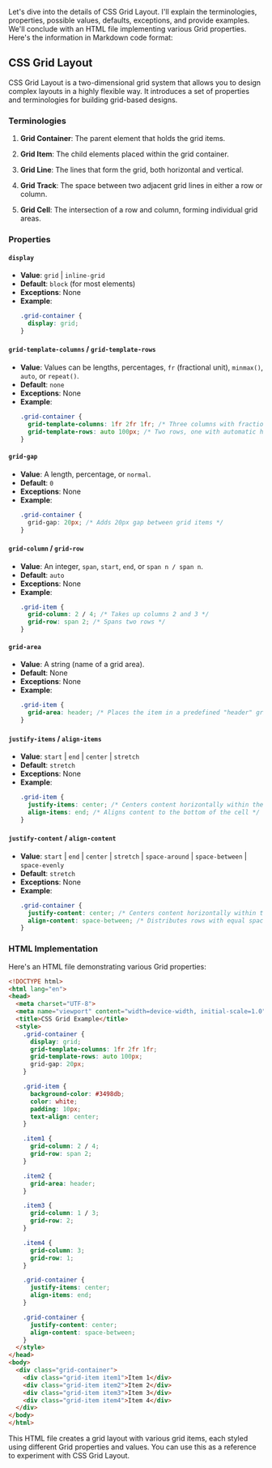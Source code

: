 Let's dive into the details of CSS Grid Layout. I'll explain the terminologies, properties, possible values, defaults, exceptions, and provide examples. We'll conclude with an HTML file implementing various Grid properties. Here's the information in Markdown code format:

## CSS Grid Layout

CSS Grid Layout is a two-dimensional grid system that allows you to design complex layouts in a highly flexible way. It introduces a set of properties and terminologies for building grid-based designs.

### Terminologies

1. **Grid Container**: The parent element that holds the grid items.

2. **Grid Item**: The child elements placed within the grid container.

3. **Grid Line**: The lines that form the grid, both horizontal and vertical.

4. **Grid Track**: The space between two adjacent grid lines in either a row or column.

5. **Grid Cell**: The intersection of a row and column, forming individual grid areas.

### Properties

#### `display`

- **Value**: `grid` | `inline-grid`
- **Default**: `block` (for most elements)
- **Exceptions**: None
- **Example**:
  ```css
  .grid-container {
    display: grid;
  }
  ```

#### `grid-template-columns` / `grid-template-rows`

- **Value**: Values can be lengths, percentages, `fr` (fractional unit), `minmax()`, `auto`, or `repeat()`.
- **Default**: `none`
- **Exceptions**: None
- **Example**:
  ```css
  .grid-container {
    grid-template-columns: 1fr 2fr 1fr; /* Three columns with fractional widths */
    grid-template-rows: auto 100px; /* Two rows, one with automatic height and one with fixed height */
  }
  ```

#### `grid-gap`

- **Value**: A length, percentage, or `normal`.
- **Default**: `0`
- **Exceptions**: None
- **Example**:
  ```css
  .grid-container {
    grid-gap: 20px; /* Adds 20px gap between grid items */
  }
  ```

#### `grid-column` / `grid-row`

- **Value**: An integer, `span`, `start`, `end`, or `span n / span n`.
- **Default**: `auto`
- **Exceptions**: None
- **Example**:
  ```css
  .grid-item {
    grid-column: 2 / 4; /* Takes up columns 2 and 3 */
    grid-row: span 2; /* Spans two rows */
  }
  ```

#### `grid-area`

- **Value**: A string (name of a grid area).
- **Default**: None
- **Exceptions**: None
- **Example**:
  ```css
  .grid-item {
    grid-area: header; /* Places the item in a predefined "header" grid area */
  }
  ```

#### `justify-items` / `align-items`

- **Value**: `start` | `end` | `center` | `stretch`
- **Default**: `stretch`
- **Exceptions**: None
- **Example**:
  ```css
  .grid-item {
    justify-items: center; /* Centers content horizontally within the cell */
    align-items: end; /* Aligns content to the bottom of the cell */
  }
  ```

#### `justify-content` / `align-content`

- **Value**: `start` | `end` | `center` | `stretch` | `space-around` | `space-between` | `space-evenly`
- **Default**: `stretch`
- **Exceptions**: None
- **Example**:
  ```css
  .grid-container {
    justify-content: center; /* Centers content horizontally within the container */
    align-content: space-between; /* Distributes rows with equal space between them */
  }
  ```

### HTML Implementation

Here's an HTML file demonstrating various Grid properties:

```html
<!DOCTYPE html>
<html lang="en">
<head>
  <meta charset="UTF-8">
  <meta name="viewport" content="width=device-width, initial-scale=1.0">
  <title>CSS Grid Example</title>
  <style>
    .grid-container {
      display: grid;
      grid-template-columns: 1fr 2fr 1fr;
      grid-template-rows: auto 100px;
      grid-gap: 20px;
    }

    .grid-item {
      background-color: #3498db;
      color: white;
      padding: 10px;
      text-align: center;
    }

    .item1 {
      grid-column: 2 / 4;
      grid-row: span 2;
    }

    .item2 {
      grid-area: header;
    }

    .item3 {
      grid-column: 1 / 3;
      grid-row: 2;
    }

    .item4 {
      grid-column: 3;
      grid-row: 1;
    }

    .grid-container {
      justify-items: center;
      align-items: end;
    }

    .grid-container {
      justify-content: center;
      align-content: space-between;
    }
  </style>
</head>
<body>
  <div class="grid-container">
    <div class="grid-item item1">Item 1</div>
    <div class="grid-item item2">Item 2</div>
    <div class="grid-item item3">Item 3</div>
    <div class="grid-item item4">Item 4</div>
  </div>
</body>
</html>
```

This HTML file creates a grid layout with various grid items, each styled using different Grid properties and values. You can use this as a reference to experiment with CSS Grid Layout.